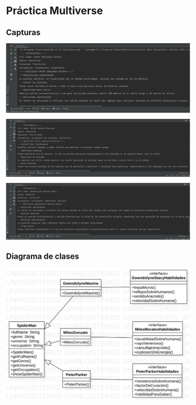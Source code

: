# Práctica Multiverse

## Capturas

![Captura_1](Captura_1.png)

![Captura_2](Captura_2.png)

![Captura_3](Captura_3.png)

## Diagrama de clases

![Diagrama_Clases](Diagrama-Clases-Spiderverse.svg)

